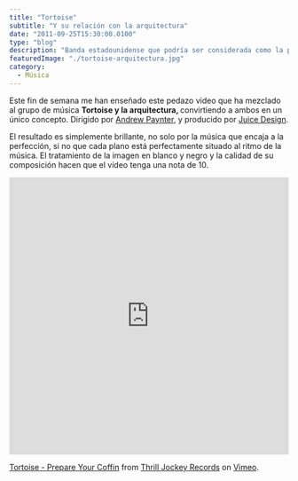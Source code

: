 ```yaml
---
title: "Tortoise"
subtitle: "Y su relación con la arquitectura"
date: "2011-09-25T15:30:00.0100"
type: "blog"
description: "Banda estadounidense que podría ser considerada como la pionera de la música Post-rock"
featuredImage: "./tortoise-arquitectura.jpg"
category:
  - Música
---
```


Este fin de semana me han enseñado este pedazo video que ha mezclado al grupo de música <strong>Tortoise y la arquitectura, </strong>convirtiendo a ambos en un único concepto. Dirigido por [Andrew Paynter](https://andrewpaynter.com/videos/page/2), y producido por [Juice Design](https://juicedesign.com).

El resultado es simplemente brillante, no solo por la música que encaja a la perfección, si no que cada plano está perfectamente situado al ritmo de la música. El tratamiento de la imagen en blanco y negro y la calidad de su composición hacen que el vídeo tenga una nota de 10.

<iframe src="https://player.vimeo.com/video/4729937?title=0&amp;byline=0&amp;portrait=0" width="100%" height="500" frameborder="0"></iframe>

<a href="https://vimeo.com/4729937">Tortoise - Prepare Your Coffin</a> from <a href="https://vimeo.com/thrilljockey">Thrill Jockey Records</a> on <a href="https://vimeo.com">Vimeo</a>.
